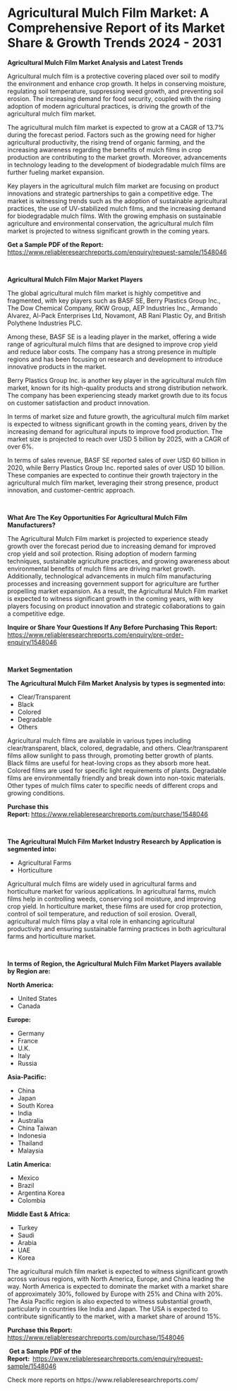 <p><h1>Agricultural Mulch Film Market: A Comprehensive Report of its Market Share & Growth Trends 2024 - 2031</h1></p><p><strong>Agricultural Mulch Film Market Analysis and Latest Trends</strong></p>
<p><p>Agricultural mulch film is a protective covering placed over soil to modify the environment and enhance crop growth. It helps in conserving moisture, regulating soil temperature, suppressing weed growth, and preventing soil erosion. The increasing demand for food security, coupled with the rising adoption of modern agricultural practices, is driving the growth of the agricultural mulch film market.</p><p>The agricultural mulch film market is expected to grow at a CAGR of 13.7% during the forecast period. Factors such as the growing need for higher agricultural productivity, the rising trend of organic farming, and the increasing awareness regarding the benefits of mulch films in crop production are contributing to the market growth. Moreover, advancements in technology leading to the development of biodegradable mulch films are further fueling market expansion.</p><p>Key players in the agricultural mulch film market are focusing on product innovations and strategic partnerships to gain a competitive edge. The market is witnessing trends such as the adoption of sustainable agricultural practices, the use of UV-stabilized mulch films, and the increasing demand for biodegradable mulch films. With the growing emphasis on sustainable agriculture and environmental conservation, the agricultural mulch film market is projected to witness significant growth in the coming years.</p></p>
<p><strong>Get a Sample PDF of the Report:&nbsp;</strong> <a href="https://www.reliableresearchreports.com/enquiry/request-sample/1548046">https://www.reliableresearchreports.com/enquiry/request-sample/1548046</a></p>
<p>&nbsp;</p>
<p><strong>Agricultural Mulch Film Major Market Players</strong></p>
<p><p>The global agricultural mulch film market is highly competitive and fragmented, with key players such as BASF SE, Berry Plastics Group Inc., The Dow Chemical Company, RKW Group, AEP Industries Inc., Armando Alvarez, Al-Pack Enterprises Ltd, Novamont, AB Rani Plastic Oy, and British Polythene Industries PLC. </p><p>Among these, BASF SE is a leading player in the market, offering a wide range of agricultural mulch films that are designed to improve crop yield and reduce labor costs. The company has a strong presence in multiple regions and has been focusing on research and development to introduce innovative products in the market.</p><p>Berry Plastics Group Inc. is another key player in the agricultural mulch film market, known for its high-quality products and strong distribution network. The company has been experiencing steady market growth due to its focus on customer satisfaction and product innovation.</p><p>In terms of market size and future growth, the agricultural mulch film market is expected to witness significant growth in the coming years, driven by the increasing demand for agricultural inputs to improve food production. The market size is projected to reach over USD 5 billion by 2025, with a CAGR of over 6%.</p><p>In terms of sales revenue, BASF SE reported sales of over USD 60 billion in 2020, while Berry Plastics Group Inc. reported sales of over USD 10 billion. These companies are expected to continue their growth trajectory in the agricultural mulch film market, leveraging their strong presence, product innovation, and customer-centric approach.</p></p>
<p>&nbsp;</p>
<p><strong>What Are The Key Opportunities For Agricultural Mulch Film Manufacturers?</strong></p>
<p><p>The Agricultural Mulch Film market is projected to experience steady growth over the forecast period due to increasing demand for improved crop yield and soil protection. Rising adoption of modern farming techniques, sustainable agriculture practices, and growing awareness about environmental benefits of mulch films are driving market growth. Additionally, technological advancements in mulch film manufacturing processes and increasing government support for agriculture are further propelling market expansion. As a result, the Agricultural Mulch Film market is expected to witness significant growth in the coming years, with key players focusing on product innovation and strategic collaborations to gain a competitive edge.</p></p>
<p><strong>Inquire or Share Your Questions If Any Before Purchasing This Report:</strong> <a href="https://www.reliableresearchreports.com/enquiry/pre-order-enquiry/1548046">https://www.reliableresearchreports.com/enquiry/pre-order-enquiry/1548046</a></p>
<p>&nbsp;</p>
<p><strong>Market Segmentation</strong></p>
<p><strong>The Agricultural Mulch Film Market Analysis by types is segmented into:</strong></p>
<p><ul><li>Clear/Transparent</li><li>Black</li><li>Colored</li><li>Degradable</li><li>Others</li></ul></p>
<p><p>Agricultural mulch films are available in various types including clear/transparent, black, colored, degradable, and others. Clear/transparent films allow sunlight to pass through, promoting better growth of plants. Black films are useful for heat-loving crops as they absorb more heat. Colored films are used for specific light requirements of plants. Degradable films are environmentally friendly and break down into non-toxic materials. Other types of mulch films cater to specific needs of different crops and growing conditions.</p></p>
<p><strong>Purchase this Report:&nbsp;</strong><a href="https://www.reliableresearchreports.com/purchase/1548046">https://www.reliableresearchreports.com/purchase/1548046</a></p>
<p>&nbsp;</p>
<p><strong>The Agricultural Mulch Film Market Industry Research by Application is segmented into:</strong></p>
<p><ul><li>Agricultural Farms</li><li>Horticulture</li></ul></p>
<p><p>Agricultural mulch films are widely used in agricultural farms and horticulture market for various applications. In agricultural farms, mulch films help in controlling weeds, conserving soil moisture, and improving crop yield. In horticulture market, these films are used for crop protection, control of soil temperature, and reduction of soil erosion. Overall, agricultural mulch films play a vital role in enhancing agricultural productivity and ensuring sustainable farming practices in both agricultural farms and horticulture market.</p></p>
<p>&nbsp;</p>
<p><strong>In terms of Region, the Agricultural Mulch Film Market Players available by Region are:</strong></p>
<p>
    <p> <strong> North America: </strong>
        <ul>
            <li>United States</li>
            <li>Canada</li>
        </ul>
        </p> 
    <p> <strong> Europe: </strong>
        <ul>
            <li>Germany</li>
            <li>France</li>
            <li>U.K.</li>
            <li>Italy</li>
            <li>Russia</li>
        </ul>
        </p> 
    <p> <strong> Asia-Pacific: </strong>
        <ul>
            <li>China</li>
            <li>Japan</li>
            <li>South Korea</li>
            <li>India</li>
            <li>Australia</li>
            <li>China Taiwan</li>
            <li>Indonesia</li>
            <li>Thailand</li>
            <li>Malaysia</li>
        </ul>
        </p> 
    <p> <strong> Latin America: </strong>
        <ul>
            <li>Mexico</li>
            <li>Brazil</li>
            <li>Argentina Korea</li>
            <li>Colombia</li>
        </ul>
        </p> 
    <p> <strong> Middle East & Africa: </strong>
        <ul>
            <li>Turkey</li>
            <li>Saudi</li>
            <li>Arabia</li>
            <li>UAE</li>
            <li>Korea</li>
        </ul>
    </p>
    </p>
<p><p>The agricultural mulch film market is expected to witness significant growth across various regions, with North America, Europe, and China leading the way. North America is expected to dominate the market with a market share of approximately 30%, followed by Europe with 25% and China with 20%. The Asia Pacific region is also expected to witness substantial growth, particularly in countries like India and Japan. The USA is expected to contribute significantly to the market, with a market share of around 15%.</p></p>
<p><strong>Purchase this Report: </strong><a href="https://www.reliableresearchreports.com/purchase/1548046">https://www.reliableresearchreports.com/purchase/1548046</a></p>
<p>&nbsp;<strong>Get a Sample PDF of the Report:&nbsp;&nbsp;</strong><a href="https://www.reliableresearchreports.com/enquiry/request-sample/1548046">https://www.reliableresearchreports.com/enquiry/request-sample/1548046</a></p>
<p><strong></strong></p>
<p>Check more reports on https://www.reliableresearchreports.com/</p>